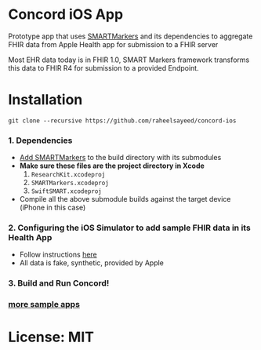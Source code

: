 # Concord iOS App

Prototype app that uses [SMARTMarkers][sm] and its dependencies to aggregate FHIR data from Apple Health app for submission to a FHIR server

Most EHR data today is in FHIR 1.0, SMART Markers framework transforms this data to FHIR R4 for submission to a provided Endpoint.

# Installation

`git clone --recursive https://github.com/raheelsayeed/concord-ios`

### 1. Dependencies

- [Add SMARTMarkers][sm-install] to the build directory with its submodules
- __Make sure these files are the project directory in Xcode__
    1. `ResearchKit.xcodeproj`
    2. `SMARTMarkers.xcodeproj`
    3. `SwiftSMART.xcodeproj`
- Compile all the above submodule builds against the target device (iPhone in this case) 

### 2. Configuring the iOS Simulator to add sample FHIR data in its Health App

- Follow instructions [here](https://developer.apple.com/documentation/healthkit/samples/accessing_sample_data_in_the_simulator)
- All data is fake, synthetic, provided by Apple

### 3. Build and Run Concord!

### [more sample apps][samples]

# License: MIT


[sm]: https://github.com/smartmarkers/smartmarkers-ios
[sm-install]: https://github.com/SMARTMarkers/smartmarkers-ios/blob/master/Installation.md
[samples]: https://github.com/SMARTMarkers/easipro-patient-ios
